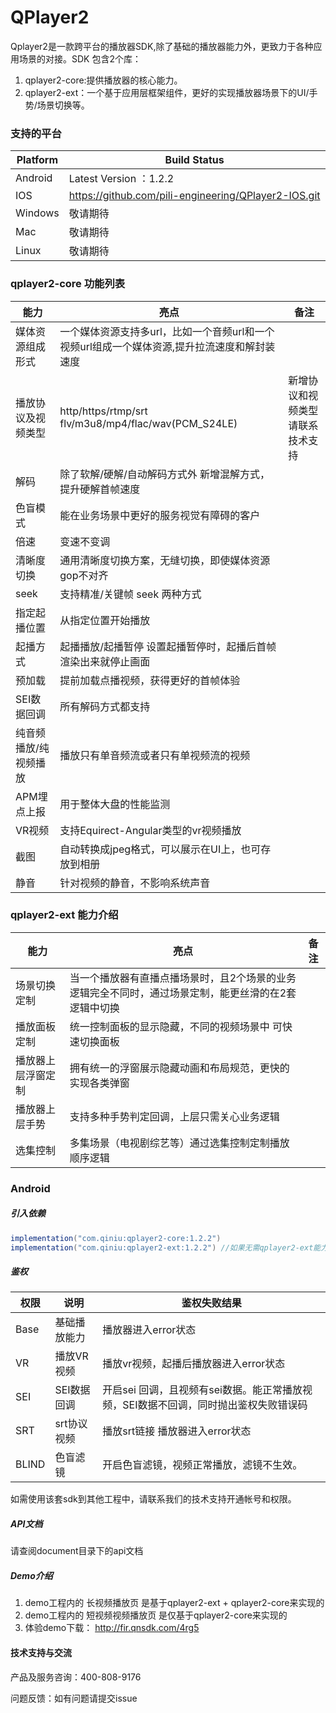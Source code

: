# QPlayer2



Qplayer2是一款跨平台的播放器SDK,除了基础的播放器能力外，更致力于各种应用场景的对接。SDK 包含2个库：

1. qplayer2-core:提供播放器的核心能力。
2. qplayer2-ext：一个基于应用层框架组件，更好的实现播放器场景下的UI/手势/场景切换等。

### 支持的平台

 Platform | Build Status
 -------- | ------------
 Android | Latest Version ：1.2.2 
 IOS | https://github.com/pili-engineering/QPlayer2-IOS.git 
 Windows | 敬请期待 
 Mac | 敬请期待 
 Linux | 敬请期待 
### qplayer2-core 功能列表

| 能力                  | 亮点                                                         | 备注                             |
| --------------------- | ------------------------------------------------------------ | -------------------------------- |
| 媒体资源组成形式      | 一个媒体资源支持多url，比如一个音频url和一个视频url组成一个媒体资源,提升拉流速度和解封装速度 |                                  |
| 播放协议及视频类型    | http/https/rtmp/srt flv/m3u8/mp4/flac/wav(PCM_S24LE)         | 新增协议和视频类型请联系技术支持 |
| 解码                  | 除了软解/硬解/自动解码方式外 新增混解方式，提升硬解首帧速度  |                                  |
| 色盲模式              | 能在业务场景中更好的服务视觉有障碍的客户                     |                                  |
| 倍速                  | 变速不变调                                                   |                                  |
| 清晰度切换            | 通用清晰度切换方案，无缝切换，即使媒体资源gop不对齐          |                                  |
| seek                  | 支持精准/关键帧 seek 两种方式                                |                                  |
| 指定起播位置          | 从指定位置开始播放                                           |                                  |
| 起播方式              | 起播播放/起播暂停 设置起播暂停时，起播后首帧渲染出来就停止画面 |                                  |
| 预加载                | 提前加载点播视频，获得更好的首帧体验                         |                                  |
| SEI数据回调           | 所有解码方式都支持                                           |                                  |
| 纯音频播放/纯视频播放 | 播放只有单音频流或者只有单视频流的视频                       |                                  |
| APM埋点上报           | 用于整体大盘的性能监测                                       |                                  |
| VR视频                | 支持Equirect-Angular类型的vr视频播放                         |                                  |
| 截图                  | 自动转换成jpeg格式，可以展示在UI上，也可存放到相册           |                                  |
| 静音                  | 针对视频的静音，不影响系统声音                               |                                  |


### qplayer2-ext 能力介绍

| 能力               | 亮点                                                         | 备注 |
| ------------------ | ------------------------------------------------------------ | ---- |
| 场景切换定制       | 当一个播放器有直播点播场景时，且2个场景的业务逻辑完全不同时，通过场景定制，能更丝滑的在2套逻辑中切换 |      |
| 播放面板定制       | 统一控制面板的显示隐藏，不同的视频场景中 可快速切换面板      |      |
| 播放器上层浮窗定制 | 拥有统一的浮窗展示隐藏动画和布局规范，更快的实现各类弹窗     |      |
| 播放器上层手势     | 支持多种手势判定回调，上层只需关心业务逻辑                   |      |
| 选集控制           | 多集场景（电视剧综艺等）通过选集控制定制播放顺序逻辑         |      |



### Android

##### 引入依赖

```groovy
implementation("com.qiniu:qplayer2-core:1.2.2")
implementation("com.qiniu:qplayer2-ext:1.2.2") //如果无需qplayer2-ext能力可以不引入 不影响core的使用
```



##### 鉴权

| 权限  | 说明         | 鉴权失败结果                                                 |
| ----- | ------------ | ------------------------------------------------------------ |
| Base  | 基础播放能力 | 播放器进入error状态                                          |
| VR    | 播放VR视频   | 播放vr视频，起播后播放器进入error状态                        |
| SEI   | SEI数据回调  | 开启sei 回调，且视频有sei数据。能正常播放视频，SEI数据不回调，同时抛出鉴权失败错误码 |
| SRT   | srt协议视频  | 播放srt链接 播放器进入error状态                              |
| BLIND | 色盲滤镜     | 开启色盲滤镜，视频正常播放，滤镜不生效。                     |

如需使用该套sdk到其他工程中，请联系我们的技术支持开通帐号和权限。



##### API文档

请查阅document目录下的api文档



##### Demo介绍

1. demo工程内的 长视频播放页 是基于qplayer2-ext + qplayer2-core来实现的
2. demo工程内的 短视频视频播放页 是仅基于qplayer2-core来实现的
3. 体验demo下载： <http://fir.qnsdk.com/4rg5>



#### 技术支持与交流

产品及服务咨询：400-808-9176

问题反馈：如有问题请提交issue

